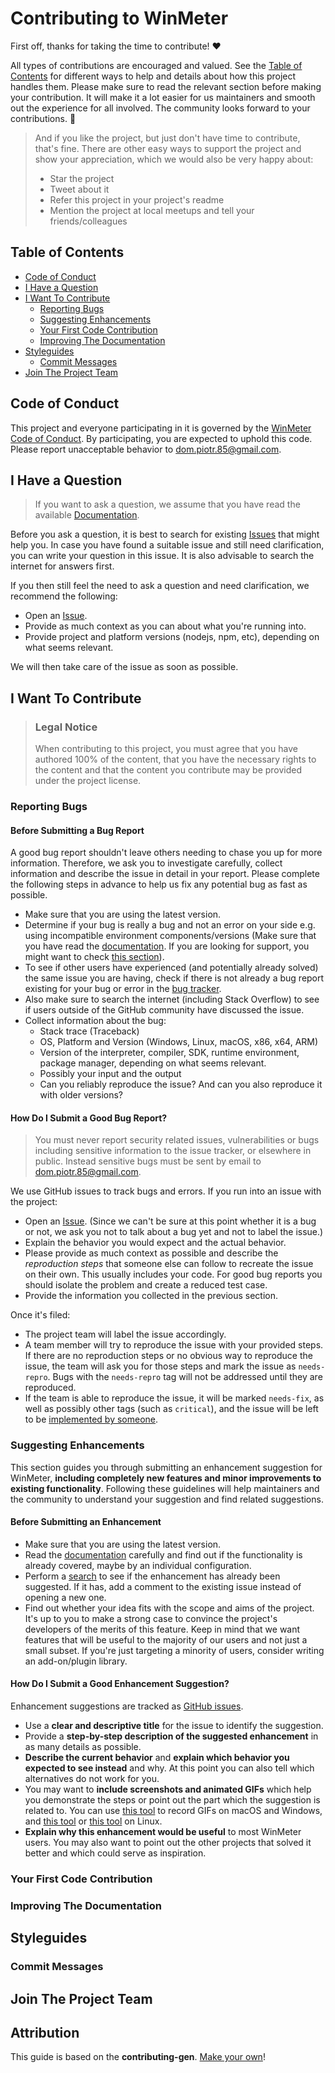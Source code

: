 <!-- omit in toc -->
# Contributing to WinMeter

First off, thanks for taking the time to contribute! ❤️

All types of contributions are encouraged and valued. See the [Table of Contents](#table-of-contents) for different
ways to help and details about how this project handles them. Please make sure to read the relevant section before
making your contribution. It will make it a lot easier for us maintainers and smooth out the experience for all involved.
The community looks forward to your contributions. 🎉

> And if you like the project, but just don't have time to contribute, that's fine. There are other easy ways to support
the project and show your appreciation, which we would also be very happy about:
> - Star the project
> - Tweet about it
> - Refer this project in your project's readme
> - Mention the project at local meetups and tell your friends/colleagues

<!-- omit in toc -->
## Table of Contents

- [Code of Conduct](#code-of-conduct)
- [I Have a Question](#i-have-a-question)
- [I Want To Contribute](#i-want-to-contribute)
  - [Reporting Bugs](#reporting-bugs)
  - [Suggesting Enhancements](#suggesting-enhancements)
  - [Your First Code Contribution](#your-first-code-contribution)
  - [Improving The Documentation](#improving-the-documentation)
- [Styleguides](#styleguides)
  - [Commit Messages](#commit-messages)
- [Join The Project Team](#join-the-project-team)


## Code of Conduct

This project and everyone participating in it is governed by the
[WinMeter Code of Conduct](https://github.com/dompiotr85/WinMeter/blob/main/Documentation/CODE_OF_CONDUCT.md).
By participating, you are expected to uphold this code. Please report unacceptable behavior
to <dom.piotr.85@gmail.com>.


## I Have a Question

> If you want to ask a question, we assume that you have read the available [Documentation](https://github.com/dompiotr85/WinMeter/tree/main/Documentation).

Before you ask a question, it is best to search for existing [Issues](https://github.com/dompiotr85/WinMeter/issues) that might help you.
In case you have found a suitable issue and still need clarification, you can write your question in this issue. It is also advisable to
search the internet for answers first.

If you then still feel the need to ask a question and need clarification, we recommend the following:

- Open an [Issue](https://github.com/dompiotr85/WinMeter/issues/new).
- Provide as much context as you can about what you're running into.
- Provide project and platform versions (nodejs, npm, etc), depending on what seems relevant.

We will then take care of the issue as soon as possible.

## I Want To Contribute

> ### Legal Notice <!-- omit in toc -->
> When contributing to this project, you must agree that you have authored 100% of the content, that you have the necessary rights to the content and that
the content you contribute may be provided under the project license.

### Reporting Bugs

<!-- omit in toc -->
#### Before Submitting a Bug Report

A good bug report shouldn't leave others needing to chase you up for more information. Therefore, we ask you to investigate carefully, collect information
and describe the issue in detail in your report. Please complete the following steps in advance to help us fix any potential bug as fast as possible.

- Make sure that you are using the latest version.
- Determine if your bug is really a bug and not an error on your side e.g. using incompatible environment components/versions (Make sure that you have read
the [documentation](https://github.com/dompiotr85/WinMeter/tree/main/Documentation). If you are looking for support, you might want to check
[this section](#i-have-a-question)).
- To see if other users have experienced (and potentially already solved) the same issue you are having, check if there is not already a bug report existing
for your bug or error in the [bug tracker](https://github.com/dompiotr85/WinMeter/issues?q=label%3Abug).
- Also make sure to search the internet (including Stack Overflow) to see if users outside of the GitHub community have discussed the issue.
- Collect information about the bug:
  - Stack trace (Traceback)
  - OS, Platform and Version (Windows, Linux, macOS, x86, x64, ARM)
  - Version of the interpreter, compiler, SDK, runtime environment, package manager, depending on what seems relevant.
  - Possibly your input and the output
  - Can you reliably reproduce the issue? And can you also reproduce it with older versions?

<!-- omit in toc -->
#### How Do I Submit a Good Bug Report?

> You must never report security related issues, vulnerabilities or bugs including sensitive information to the issue tracker, or elsewhere in public.
Instead sensitive bugs must be sent by email to <dom.piotr.85@gmail.com>.

We use GitHub issues to track bugs and errors. If you run into an issue with the project:

- Open an [Issue](https://github.com/dompiotr85/WinMeter/issues/new). (Since we can't be sure at this point whether it is a bug or not, we ask you
not to talk about a bug yet and not to label the issue.)
- Explain the behavior you would expect and the actual behavior.
- Please provide as much context as possible and describe the *reproduction steps* that someone else can follow to recreate the issue on their own.
This usually includes your code. For good bug reports you should isolate the problem and create a reduced test case.
- Provide the information you collected in the previous section.

Once it's filed:

- The project team will label the issue accordingly.
- A team member will try to reproduce the issue with your provided steps. If there are no reproduction steps or no obvious way to reproduce the issue,
the team will ask you for those steps and mark the issue as `needs-repro`. Bugs with the `needs-repro` tag will not be addressed until they are reproduced.
- If the team is able to reproduce the issue, it will be marked `needs-fix`, as well as possibly other tags (such as `critical`), and the issue will be
left to be [implemented by someone](#your-first-code-contribution).



### Suggesting Enhancements

This section guides you through submitting an enhancement suggestion for WinMeter, **including completely new features and minor improvements to existing functionality**.
Following these guidelines will help maintainers and the community to understand your suggestion and find related suggestions.

<!-- omit in toc -->
#### Before Submitting an Enhancement

- Make sure that you are using the latest version.
- Read the [documentation](https://github.com/dompiotr85/WinMeter/tree/main/Documentation) carefully and find out if the functionality is
already covered, maybe by an individual configuration.
- Perform a [search](https://github.com/dompiotr85/WinMeter/issues) to see if the enhancement has already been suggested. If it has, add
a comment to the existing issue instead of opening a new one.
- Find out whether your idea fits with the scope and aims of the project. It's up to you to make a strong case to convince the project's
developers of the merits of this feature. Keep in mind that we want features that will be useful to the majority of our users and not just
a small subset. If you're just targeting a minority of users, consider writing an add-on/plugin library.

<!-- omit in toc -->
#### How Do I Submit a Good Enhancement Suggestion?

Enhancement suggestions are tracked as [GitHub issues](https://github.com/dompiotr85/WinMeter/issues).

- Use a **clear and descriptive title** for the issue to identify the suggestion.
- Provide a **step-by-step description of the suggested enhancement** in as many details as possible.
- **Describe the current behavior** and **explain which behavior you expected to see instead** and why. At this point you can also tell which
alternatives do not work for you.
- You may want to **include screenshots and animated GIFs** which help you demonstrate the steps or point out the part which the suggestion
is related to. You can use [this tool](https://www.cockos.com/licecap/) to record GIFs on macOS and Windows, and
[this tool](https://github.com/colinkeenan/silentcast) or [this tool](https://github.com/GNOME/byzanz) on Linux.
- **Explain why this enhancement would be useful** to most WinMeter users. You may also want to point out the other projects that solved it
better and which could serve as inspiration.

### Your First Code Contribution
<!-- TODO
include Setup of env, IDE and typical getting started instructions?

-->

### Improving The Documentation
<!-- TODO
Updating, improving and correcting the documentation

-->

## Styleguides
### Commit Messages
<!-- TODO

-->

## Join The Project Team
<!-- TODO -->

<!-- omit in toc -->
## Attribution
This guide is based on the **contributing-gen**. [Make your own](https://github.com/bttger/contributing-gen)!
